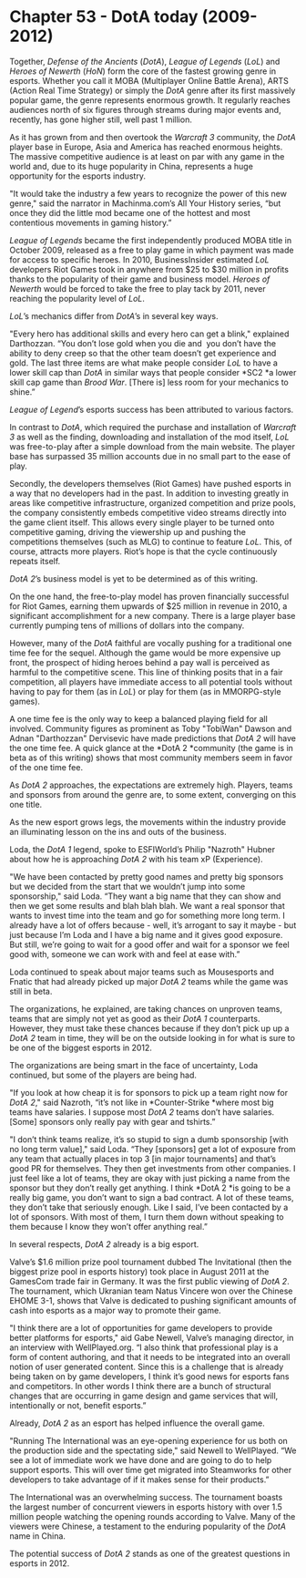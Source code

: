 # Chapter 53 - DotA today (2009-2012)

Together, *Defense of the Ancients* (*DotA*), *League of Legends* (*LoL*) and *Heroes of Newerth* (*HoN*) form the core of the fastest growing genre in esports. Whether you call it MOBA (Multiplayer Online Battle Arena), ARTS (Action Real Time Strategy) or simply the *DotA* genre after its first massively popular game, the genre represents enormous growth. It regularly reaches audiences north of six figures through streams during major events and, recently, has gone higher still, well past 1 million.

As it has grown from and then overtook the *Warcraft 3* community, the *DotA* player base in Europe, Asia and America has reached enormous heights. The massive competitive audience is at least on par with any game in the world and, due to its huge popularity in China, represents a huge opportunity for the esports industry.

"It would take the industry a few years to recognize the power of this new genre," said the narrator in Machinma.com’s All Your History series, “but once they did the little mod became one of the hottest and most contentious movements in gaming history.”

*League of Legends* became the first independently produced MOBA title in October 2009, released as a free to play game in which payment was made for access to specific heroes. In 2010, BusinessInsider estimated *LoL* developers Riot Games took in anywhere from $25 to $30 million in profits thanks to the popularity of their game and business model. *Heroes of Newerth* would be forced to take the free to play tack by 2011, never reaching the popularity level of *LoL*.

*LoL*’s mechanics differ from *DotA*’s in several key ways.

"Every hero has additional skills and every hero can get a blink," explained Darthozzan. “You don’t lose gold when you die and  you don’t have the ability to deny creep so that the other team doesn’t get experience and gold. The last three items are what make people consider *LoL* to have a lower skill cap than *DotA* in similar ways that people consider *SC2 *a lower skill cap game than *Brood War*. [There is] less room for your mechanics to shine.”

*League of Legend*’s esports success has been attributed to various factors. 

In contrast to *DotA*, which required the purchase and installation of *Warcraft 3* as well as the finding, downloading and installation of the mod itself, *LoL* was free-to-play after a simple download from the main website. The player base has surpassed 35 million accounts due in no small part to the ease of play.

Secondly, the developers themselves (Riot Games) have pushed esports in a way that no developers had in the past. In addition to investing greatly in areas like competitive infrastructure, organized competition and prize pools, the company consistently embeds competitive video streams directly into the game client itself. This allows every single player to be turned onto competitive gaming, driving the viewership up and pushing the competitions themselves (such as MLG) to continue to feature *LoL*. This, of course, attracts more players. Riot’s hope is that the cycle continuously repeats itself.

*DotA 2*’s business model is yet to be determined as of this writing.

On the one hand, the free-to-play model has proven financially successful for Riot Games, earning them upwards of $25 million in revenue in 2010, a significant accomplishment for a new company. There is a large player base currently pumping tens of millions of dollars into the company.

However, many of the *DotA* faithful are vocally pushing for a traditional one time fee for the sequel. Although the game would be more expensive up front, the prospect of hiding heroes behind a pay wall is perceived as harmful to the competitive scene. This line of thinking posits that in a fair competition, all players have immediate access to all potential tools without having to pay for them (as in *LoL*) or play for them (as in MMORPG-style games). 

A one time fee is the only way to keep a balanced playing field for all involved. Community figures as prominent as Toby "TobiWan" Dawson and Adnan "Darthozzan" Dervisevic have made predictions that *DotA 2* will have the one time fee. A quick glance at the *DotA 2 *community (the game is in beta as of this writing) shows that most community members seem in favor of the one time fee.

As *DotA 2* approaches, the expectations are extremely high. Players, teams and sponsors from around the genre are, to some extent, converging on this one title. 

As the new esport grows legs, the movements within the industry provide an illuminating lesson on the ins and outs of the business.

Loda, the *DotA 1* legend, spoke to ESFIWorld’s Philip "Nazroth" Hubner about how he is approaching *DotA 2* with his team xP (Experience).

"We have been contacted by pretty good names and pretty big sponsors but we decided from the start that we wouldn’t jump into some sponsorship," said Loda. “They want a big name that they can show and then we get some results and blah blah blah. We want a real sponsor that wants to invest time into the team and go for something more long term. I already have a lot of offers because - well, it’s arrogant to say it maybe - but just because I’m Loda and I have a big name and it gives good exposure. But still, we’re going to wait for a good offer and wait for a sponsor we feel good with, someone we can work with and feel at ease with.”

Loda continued to speak about major teams such as Mousesports and Fnatic that had already picked up major *DotA 2* teams while the game was still in beta.

The organizations, he explained, are taking chances on unproven teams, teams that are simply not yet as good as their *DotA 1* counterparts. However, they must take these chances because if they don’t pick up up a *DotA 2* team in time, they will be on the outside looking in for what is sure to be one of the biggest esports in 2012.

The organizations are being smart in the face of uncertainty, Loda continued, but some of the players are being had.

"If you look at how cheap it is for sponsors to pick up a team right now for *DotA 2*," said Nazroth, “it’s not like in *Counter-Strike *where most big teams have salaries. I suppose most *DotA 2* teams don’t have salaries. [Some] sponsors only really pay with gear and tshirts.”

"I don’t think teams realize, it’s so stupid to sign a dumb sponsorship [with no long term value]," said Loda. “They [sponsors] get a lot of exposure from any team that actually places in top 3 [in major tournaments] and that’s good PR for themselves. They then get investments from other companies. I just feel like a lot of teams, they are okay with just picking a name from the sponsor but they don’t really get anything. I think *DotA 2 *is going to be a really big game, you don’t want to sign a bad contract. A lot of these teams, they don’t take that seriously enough. Like I said, I’ve been contacted by a lot of sponsors. With most of them, I turn them down without speaking to them because I know they won’t offer anything real.”

In several respects, *DotA 2* already is a big esport.

Valve’s $1.6 million prize pool tournament dubbed The Invitational (then the biggest prize pool in esports history) took place in August 2011 at the GamesCom trade fair in Germany. It was the first public viewing of *DotA 2*. The tournament, which Ukranian team Natus Vincere won over the Chinese EHOME 3-1, shows that Valve is dedicated to pushing significant amounts of cash into esports as a major way to promote their game.

"I think there are a lot of opportunities for game developers to provide better platforms for esports," aid Gabe Newell, Valve’s managing director, in an interview with WellPlayed.org. “I also think that professional play is a form of content authoring, and that it needs to be integrated into an overall notion of user generated content. Since this is a challenge that is already being taken on by game developers, I think it’s good news for esports fans and competitors. In other words I think there are a bunch of structural changes that are occurring in game design and game services that will, intentionally or not, benefit esports.”

Already, *DotA 2* as an esport has helped influence the overall game.

"Running The International was an eye-opening experience for us both on the production side and the spectating side," said Newell to WellPlayed. “We see a lot of immediate work we have done and are going to do to help support esports. This will over time get migrated into Steamworks for other developers to take advantage of if it makes sense for their products.”

The International was an overwhelming success. The tournament boasts the largest number of concurrent viewers in esports history with over 1.5 million people watching the opening rounds according to Valve. Many of the viewers were Chinese, a testament to the enduring popularity of the *DotA* name in China.

The potential success of *DotA 2* stands as one of the greatest questions in esports in 2012.